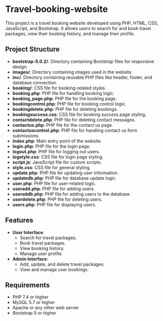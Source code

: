 # Travel-booking-website

This project is a travel booking website developed using PHP, HTML, CSS, JavaScript, and Bootstrap. It allows users to search for and book travel packages, view their booking history, and manage their profile.

## Project Structure

- **bootstrap-5.0.2/**: Directory containing Bootstrap files for responsive design.
- **images/**: Directory containing images used in the website.
- **inc/**: Directory containing reusable PHP files like header, footer, and database connection.
- **booking/**: CSS file for booking-related styles.
- **booking.php**: PHP file for handling booking logic.
- **booking_page.php**: PHP file for the booking page.
- **bookingcontrol.php**: PHP file for booking control logic.
- **bookingdelete.php**: PHP file for deleting bookings.
- **bookingsuccess.css**: CSS file for booking success page styling.
- **contactdelete.php**: PHP file for deleting contact messages.
- **contactus.php**: PHP file for the contact us page.
- **contactuscontrol.php**: PHP file for handling contact us form submissions.
- **index.php**: Main entry point of the website.
- **login.php**: PHP file for the login page.
- **logout.php**: PHP file for logging out users.
- **logstyle.css**: CSS file for login page styling.
- **script.js**: JavaScript file for custom scripts.
- **style.css**: CSS file for general styling.
- **update.php**: PHP file for updating user information.
- **updatedb.php**: PHP file for database update logic.
- **user.php**: PHP file for user-related logic.
- **useradd.php**: PHP file for adding users.
- **useraddb.php**: PHP file for adding users to the database.
- **userdelete.php**: PHP file for deleting users.
- **users.php**: PHP file for displaying users.

## Features

- **User Interface**:
  - Search for travel packages.
  - Book travel packages.
  - View booking history.
  - Manage user profile.
- **Admin Interface**:
  - Add, update, and delete travel packages.
  - View and manage user bookings.

## Requirements

- PHP 7.4 or higher
- MySQL 5.7 or higher
- Apache or any other web server
- Bootstrap 5 or higher

